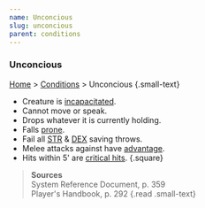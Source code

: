 ```yaml
---
name: Unconcious
slug: unconcious
parent: conditions
---
```

### Unconcious
 [Home](dm-operations-center) > [Conditions](conditions) > Unconcious {.small-text}

- Creature is [incapacitated](incapacitated).
- Cannot move or speak.
- Drops whatever it is currently holding.
- Falls [prone](prone).
- Fail all [STR](strength) & [DEX](dexterity) saving throws.
- Melee attacks against have [advantage](advantage-disadvantage).
- Hits within 5' are [critical hits](criticals).
{.square}

> **Sources** <br/>
> System Reference Document, p. 359<br/>
> Player's Handbook, p. 292
{.read .small-text}